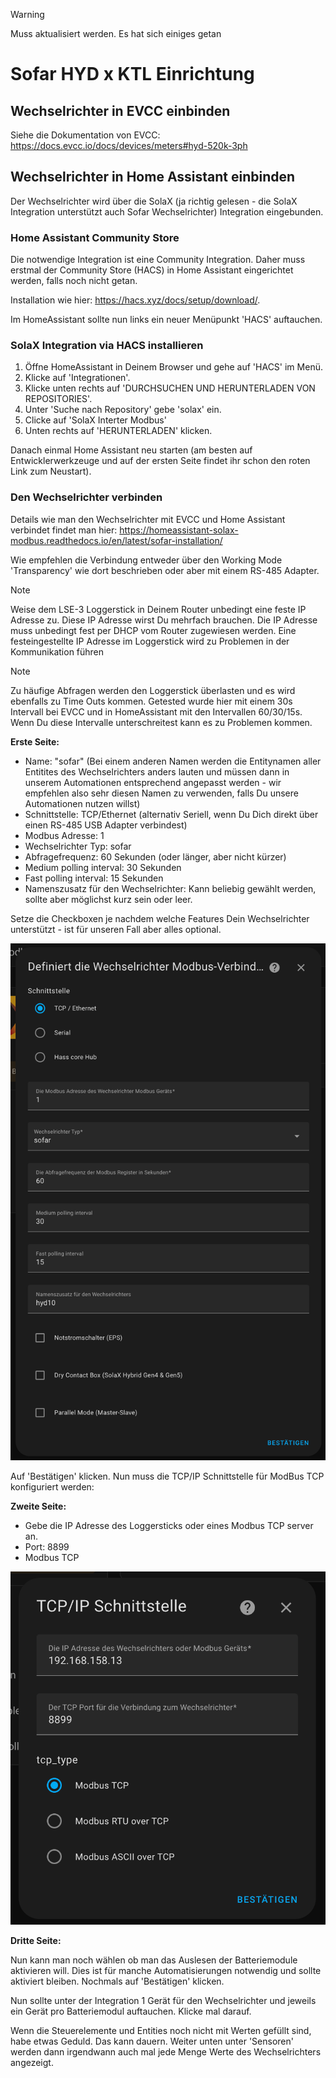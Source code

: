 > [!WARNING]
> Muss aktualisiert werden. Es hat sich einiges getan

# Sofar HYD x KTL Einrichtung

## Wechselrichter in EVCC einbinden

Siehe die Dokumentation von EVCC: https://docs.evcc.io/docs/devices/meters#hyd-520k-3ph


## Wechselrichter in Home Assistant einbinden

Der Wechselrichter wird über die SolaX (ja richtig gelesen - die SolaX Integration unterstützt auch Sofar Wechselrichter) Integration eingebunden.

### Home Assistant Community Store 

Die notwendige Integration ist eine Community Integration. Daher muss erstmal der Community Store (HACS) in Home Assistant eingerichtet werden, falls noch nicht getan.

Installation wie hier: https://hacs.xyz/docs/setup/download/.

Im HomeAssistant sollte nun links ein neuer Menüpunkt 'HACS' auftauchen.

### SolaX Integration via HACS installieren

1. Öffne HomeAssistant in Deinem Browser und gehe auf 'HACS' im Menü.
2. Klicke auf 'Integrationen'.
3. Klicke unten rechts auf 'DURCHSUCHEN UND HERUNTERLADEN VON REPOSITORIES'.
4. Unter 'Suche nach Repository' gebe 'solax' ein.
5. Clicke auf 'SolaX Interter Modbus'
6. Unten rechts auf 'HERUNTERLADEN' klicken.

Danach einmal Home Assistant neu starten (am besten auf Entwicklerwerkzeuge und auf der ersten Seite findet ihr schon den roten Link zum Neustart).

### Den Wechselrichter verbinden

Details wie man den Wechselrichter mit EVCC und Home Assistant verbindet findet man hier: https://homeassistant-solax-modbus.readthedocs.io/en/latest/sofar-installation/

Wie empfehlen die Verbindung entweder über den Working Mode 'Transparency' wie dort beschrieben oder aber mit einem RS-485 Adapter.

> [!NOTE]
> Weise dem LSE-3 Loggerstick in Deinem Router unbedingt eine feste IP Adresse zu. Diese IP Adresse wirst Du mehrfach brauchen. Die IP Adresse muss unbedingt fest per DHCP vom Router zugewiesen werden. Eine festeingestellte IP Adresse im Loggerstick wird zu Problemen in der Kommunikation führen

> [!NOTE]
> Zu häufige Abfragen werden den Loggerstick überlasten und es wird ebenfalls zu Time Outs kommen. Getested wurde hier mit einem 30s Intervall bei EVCC und in HomeAssistant mit den Intervallen 60/30/15s. Wenn Du diese Intervalle unterschreitest kann es zu Problemen kommen.

**Erste Seite:**

- Name: "sofar" (Bei einem anderen Namen werden die Entitynamen aller Entitites des Wechselrichters anders lauten und müssen dann in unserem Automationen entsprechend angepasst werden - wir empfehlen also sehr diesen Namen zu verwenden, falls Du unsere Automationen nutzen willst)
- Schnittstelle: TCP/Ethernet (alternativ Seriell, wenn Du Dich direkt über einen RS-485 USB Adapter verbindest)
- Modbus Adresse: 1
- Wechselrichter Typ: sofar
- Abfragefrequenz: 60 Sekunden (oder länger, aber nicht kürzer)
- Medium polling interval: 30 Sekunden
- Fast polling interval: 15 Sekunden
- Namenszusatz für den Wechselrichter: Kann beliebig gewählt werden, sollte aber möglichst kurz sein oder leer.

Setze die Checkboxen je nachdem welche Features Dein Wechselrichter unterstützt - ist für unseren Fall aber alles optional.

![Erste Seite der Konfiguration](./img/setup-page1.png)

Auf 'Bestätigen' klicken. Nun muss die TCP/IP Schnittstelle für ModBus TCP konfiguriert werden:

**Zweite Seite:**

- Gebe die IP Adresse des Loggersticks oder eines Modbus TCP server an.
- Port: 8899
- Modbus TCP

![Zweite Seite der Konfiguration](./img/setup-page2.png)

**Dritte Seite:**

Nun kann man noch wählen ob man das Auslesen der Batteriemodule aktivieren will. Dies ist für manche Automatisierungen notwendig und sollte aktiviert bleiben. Nochmals auf 'Bestätigen' klicken.

Nun sollte unter der Integration 1 Gerät für den Wechselrichter und jeweils ein Gerät pro Batteriemodul auftauchen. Klicke mal darauf.

Wenn die Steuerelemente und Entities noch nicht mit Werten gefüllt sind, habe etwas Geduld. Das kann dauern. Weiter unten unter 'Sensoren' werden dann irgendwann auch mal jede Menge Werte des Wechselrichters angezeigt.

